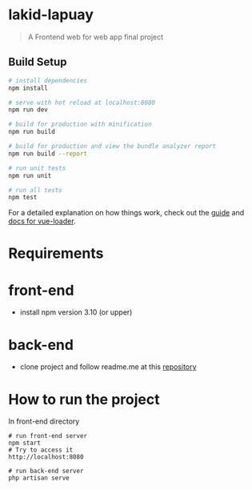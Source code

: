 # lakid-lapuay

> A Frontend web for web app final project

## Build Setup

``` bash
# install dependencies
npm install

# serve with hot reload at localhost:8080
npm run dev

# build for production with minification
npm run build

# build for production and view the bundle analyzer report
npm run build --report

# run unit tests
npm run unit

# run all tests
npm test
```

For a detailed explanation on how things work, check out the [guide](http://vuejs-templates.github.io/webpack/) and [docs for vue-loader](http://vuejs.github.io/vue-loader).

# Requirements
  # front-end
  * install npm version 3.10 (or upper)

  # back-end
  * clone project and follow readme.me at this [repository](https://github.com/makhamie/LakidLapuay-server)

# How to run the project
In front-end directory
```
# run front-end server
npm start
# Try to access it
http://localhost:8080

# run back-end server
php artisan serve
```
